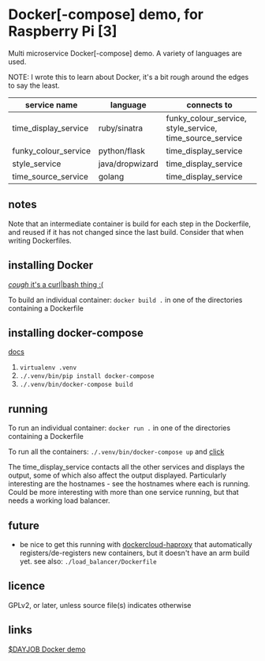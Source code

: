 # Docker[-compose] demo, for Raspberry Pi [3]

Multi microservice Docker[-compose] demo.  A variety of languages are used.

NOTE: I wrote this to learn about Docker, it's a bit rough around the edges to say the least.

| service name         | language        | connects to                                              |
| ---                  | ---             | ---                                                      |
| time_display_service | ruby/sinatra    | funky_colour_service, style_service, time_source_service |
| funky_colour_service | python/flask    | time_display_service                                     |
| style_service        | java/dropwizard | time_display_service                                     |
| time_source_service  | golang          | time_display_service                                     |

## notes

Note that an intermediate container is build for each step in the Dockerfile, and reused if it has not
changed since the last build.  Consider that when writing Dockerfiles.

## installing Docker

[*cough* it's a curl|bash thing :(](https://www.raspberrypi.org/blog/docker-comes-to-raspberry-pi/)

To build an individual container: `docker build .` in one of the directories containing a Dockerfile

## installing docker-compose

[docs](https://docs.docker.com/compose/install/#/install-using-pip)

1. `virtualenv .venv`
2. `./.venv/bin/pip install docker-compose`
3. `./.venv/bin/docker-compose build`

## running

To run an individual container: `docker run .` in one of the directories containing a Dockerfile

To run all the containers: `./.venv/bin/docker-compose up` and [click](http://127.0.0.1:9999/)

The time_display_service contacts all the other services and displays the output, some of which
also affect the output displayed.  Particularly interesting are the hostnames - see the hostnames
where each is running.  Could be more interesting with more than one service running, but that needs
a working load balancer.

## future

* be nice to get this running with [dockercloud-haproxy](https://github.com/docker/dockercloud-haproxy)
  that automatically registers/de-registers new containers, but it doesn't have an arm build yet.
  see also: `./load_balancer/Dockerfile`

## licence

GPLv2, or later, unless source file(s) indicates otherwise

## links

[$DAYJOB Docker demo](https://github.com/willp-bl/team-challenges/tree/master/5_docker)

